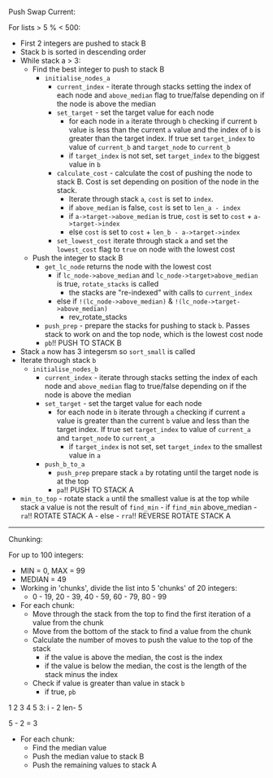 Push Swap Current:

For lists > 5 % < 500:
- First 2 integers are pushed to stack B
- Stack b is sorted in descending order
- While stack a > 3:
  - Find the best integer to push to stack B
    - `initialise_nodes_a`
	  - `current_index` - iterate through stacks  setting the index of each node and `above_median` flag to true/false depending on if the node is above the median
	  - `set_target` - set the target value for each node
	    - for each node in `a` iterate through `b` checking if current `b` value is less than the current `a` value and the index of `b` is greater than the target index. If true set `target_index` to value of `current_b` and `target_node` to `current_b`
		- if `target_index` is not set, set `target_index` to the biggest value in `b`
	  - `calculate_cost` - calculate the cost of pushing the node to stack B. Cost is set depending on position of the node in the stack.
	    - Iterate through stack `a`, `cost` is set to `index`.
		- if `above_median` is false, `cost` is set to `len_a - index`
		- if `a->target->above_median` is true, `cost` is set to `cost` + `a->target->index`
		- else `cost` is set to `cost` + `len_b - a->target->index`
	  - `set_lowest_cost` iterate through stack `a` and set the `lowest_cost` flag to `true` on node with the lowest cost
  - Push the integer to stack B
    - `get_lc_node` returns the node with the lowest cost
	  - if `lc_node->above_median` and `lc_node->target>above_median` is true, `rotate_stacks` is called
	    - the stacks are "re-indexed" with calls to `current_index`
	  - else if `!(lc_node->above_median)` & `!(lc_node->target->above_median)`
	    - rev_rotate_stacks
	- `push_prep` - prepare the stacks for pushing to stack `b`. Passes stack to work on and the top node, which is the lowest cost node
	- `pb`!! PUSH TO STACK B
- Stack `a` now has 3 integersm so `sort_small` is called
- Iterate through stack `b`
  - `initialise_nodes_b`
	- `current_index` - iterate through stacks  setting the index of each node and `above_median` flag to true/false depending on if the node is above the median
	- `set_target` - set the target value for each node
	  - for each node in `b` iterate through `a` checking if current `a` value is greater than the current `b` value and less than the target index. If true set `target_index` to value of `current_a` and `target_node` to `current_a`
		- if `target_index` is not set, set `target_index` to the smallest value in `a`
	- `push_b_to_a`
	  - `push_prep` prepare stack `a` by rotating until the target node is at the top
	  - `pa`!! PUSH TO STACK A
- `min_to_top` - rotate stack `a` until the smallest value is at the top
	while stack a value is not the result of `find_min`
	  - if `find_min` above_median
	    - `ra`!! ROTATE STACK A
	  - else
	    - `rra`!! REVERSE ROTATE STACK A

---

Chunking:

For up to 100 integers:
- MIN = 0, MAX = 99
- MEDIAN = 49
- Working in 'chunks', divide the list into 5 'chunks' of 20 integers:
  - 0 - 19, 20 - 39, 40 - 59, 60 - 79, 80 - 99
- For each chunk:
  - Move through the stack from the top to find the first iteration of a value from the chunk
  - Move from the bottom of the stack to find a value from the chunk
  - Calculate the number of moves to push the value to the top of the stack
    - if the value is above the median, the cost is the index
	- if the value is below the median, the cost is the length of the stack minus the index
  - Check if value is greater than value in stack `b`
	- if true, `pb`


1 2 3 4 5
 3: i - 2
 len- 5

 5 - 2 = 3

- For each chunk:
  - Find the median value
  - Push the median value to stack B
  - Push the remaining values to stack A
